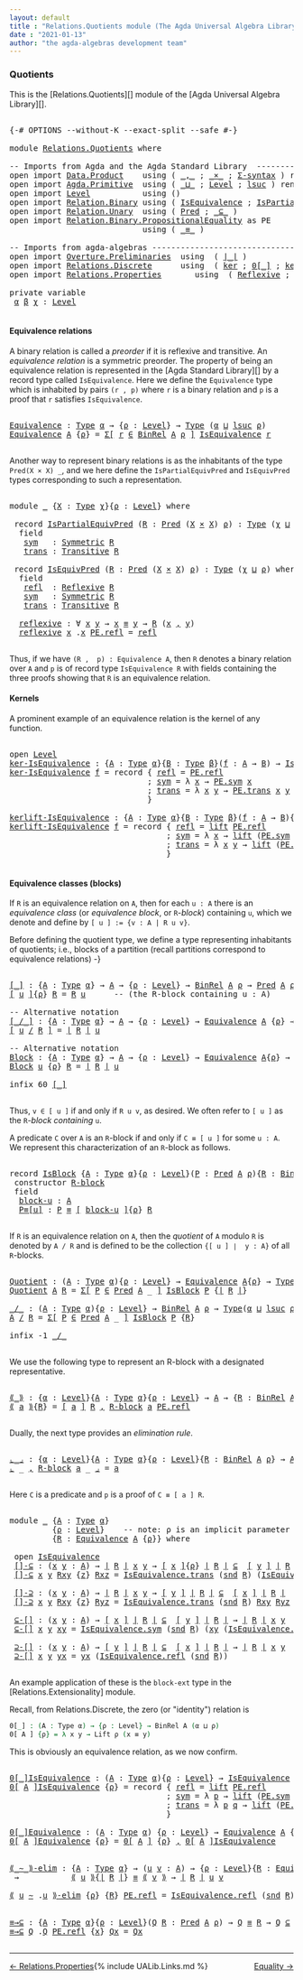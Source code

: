 ```yaml
---
layout: default
title : "Relations.Quotients module (The Agda Universal Algebra Library)"
date : "2021-01-13"
author: "the agda-algebras development team"
---
```


### <a id="quotients">Quotients</a>

This is the [Relations.Quotients][] module of the [Agda Universal Algebra Library][].

<pre class="Agda">

<a id="303" class="Symbol">{-#</a> <a id="307" class="Keyword">OPTIONS</a> <a id="315" class="Pragma">--without-K</a> <a id="327" class="Pragma">--exact-split</a> <a id="341" class="Pragma">--safe</a> <a id="348" class="Symbol">#-}</a>

<a id="353" class="Keyword">module</a> <a id="360" href="Relations.Quotients.html" class="Module">Relations.Quotients</a> <a id="380" class="Keyword">where</a>

<a id="387" class="Comment">-- Imports from Agda and the Agda Standard Library  ----------------------------------------------</a>
<a id="486" class="Keyword">open</a> <a id="491" class="Keyword">import</a> <a id="498" href="Data.Product.html" class="Module">Data.Product</a>    <a id="514" class="Keyword">using</a> <a id="520" class="Symbol">(</a> <a id="522" href="Agda.Builtin.Sigma.html#236" class="InductiveConstructor Operator">_,_</a> <a id="526" class="Symbol">;</a> <a id="528" href="Data.Product.html#1167" class="Function Operator">_×_</a> <a id="532" class="Symbol">;</a> <a id="534" href="Data.Product.html#916" class="Function">Σ-syntax</a> <a id="543" class="Symbol">)</a> <a id="545" class="Keyword">renaming</a> <a id="554" class="Symbol">(</a> <a id="556" href="Agda.Builtin.Sigma.html#252" class="Field">proj₁</a> <a id="562" class="Symbol">to</a> <a id="565" class="Field">fst</a> <a id="569" class="Symbol">;</a> <a id="571" href="Agda.Builtin.Sigma.html#264" class="Field">proj₂</a> <a id="577" class="Symbol">to</a> <a id="580" class="Field">snd</a> <a id="584" class="Symbol">)</a>
<a id="586" class="Keyword">open</a> <a id="591" class="Keyword">import</a> <a id="598" href="Agda.Primitive.html" class="Module">Agda.Primitive</a>  <a id="614" class="Keyword">using</a> <a id="620" class="Symbol">(</a> <a id="622" href="Agda.Primitive.html#810" class="Primitive Operator">_⊔_</a> <a id="626" class="Symbol">;</a> <a id="628" href="Agda.Primitive.html#597" class="Postulate">Level</a> <a id="634" class="Symbol">;</a> <a id="636" href="Agda.Primitive.html#780" class="Primitive">lsuc</a> <a id="641" class="Symbol">)</a> <a id="643" class="Keyword">renaming</a> <a id="652" class="Symbol">(</a> <a id="654" href="Agda.Primitive.html#326" class="Primitive">Set</a> <a id="658" class="Symbol">to</a> <a id="661" class="Primitive">Type</a> <a id="666" class="Symbol">)</a>
<a id="668" class="Keyword">open</a> <a id="673" class="Keyword">import</a> <a id="680" href="Level.html" class="Module">Level</a>           <a id="696" class="Keyword">using</a> <a id="702" class="Symbol">()</a>
<a id="705" class="Keyword">open</a> <a id="710" class="Keyword">import</a> <a id="717" href="Relation.Binary.html" class="Module">Relation.Binary</a> <a id="733" class="Keyword">using</a> <a id="739" class="Symbol">(</a> <a id="741" href="Relation.Binary.Structures.html#1522" class="Record">IsEquivalence</a> <a id="755" class="Symbol">;</a> <a id="757" href="Relation.Binary.Structures.html#1119" class="Record">IsPartialEquivalence</a><a id="777" class="Symbol">)</a> <a id="779" class="Keyword">renaming</a> <a id="788" class="Symbol">(</a> <a id="790" href="Relation.Binary.Core.html#882" class="Function">Rel</a> <a id="794" class="Symbol">to</a> <a id="797" class="Function">BinRel</a> <a id="804" class="Symbol">)</a>
<a id="806" class="Keyword">open</a> <a id="811" class="Keyword">import</a> <a id="818" href="Relation.Unary.html" class="Module">Relation.Unary</a>  <a id="834" class="Keyword">using</a> <a id="840" class="Symbol">(</a> <a id="842" href="Relation.Unary.html#1101" class="Function">Pred</a> <a id="847" class="Symbol">;</a> <a id="849" href="Relation.Unary.html#1742" class="Function Operator">_⊆_</a> <a id="853" class="Symbol">)</a>
<a id="855" class="Keyword">open</a> <a id="860" class="Keyword">import</a> <a id="867" href="Relation.Binary.PropositionalEquality.html" class="Module">Relation.Binary.PropositionalEquality</a> <a id="905" class="Symbol">as</a> <a id="908" class="Module">PE</a>
                            <a id="939" class="Keyword">using</a> <a id="945" class="Symbol">(</a> <a id="947" href="Agda.Builtin.Equality.html#151" class="Datatype Operator">_≡_</a> <a id="951" class="Symbol">)</a>

<a id="954" class="Comment">-- Imports from agda-algebras ---------------------------------------------------------------------</a>
<a id="1054" class="Keyword">open</a> <a id="1059" class="Keyword">import</a> <a id="1066" href="Overture.Preliminaries.html" class="Module">Overture.Preliminaries</a>  <a id="1090" class="Keyword">using</a>  <a id="1097" class="Symbol">(</a> <a id="1099" href="Overture.Preliminaries.html#4379" class="Function Operator">∣_∣</a> <a id="1103" class="Symbol">)</a>
<a id="1105" class="Keyword">open</a> <a id="1110" class="Keyword">import</a> <a id="1117" href="Relations.Discrete.html" class="Module">Relations.Discrete</a>      <a id="1141" class="Keyword">using</a>  <a id="1148" class="Symbol">(</a> <a id="1150" href="Relations.Discrete.html#3821" class="Function">ker</a> <a id="1154" class="Symbol">;</a> <a id="1156" href="Relations.Discrete.html#4192" class="Function Operator">0[_]</a> <a id="1161" class="Symbol">;</a> <a id="1163" href="Relations.Discrete.html#3873" class="Function">kerlift</a> <a id="1171" class="Symbol">)</a>
<a id="1173" class="Keyword">open</a> <a id="1178" class="Keyword">import</a> <a id="1185" href="Relations.Properties.html" class="Module">Relations.Properties</a>       <a id="1212" class="Keyword">using</a>  <a id="1219" class="Symbol">(</a> <a id="1221" href="Relations.Properties.html#1173" class="Function">Reflexive</a> <a id="1231" class="Symbol">;</a> <a id="1233" href="Relations.Properties.html#1376" class="Function">Symmetric</a> <a id="1243" class="Symbol">;</a> <a id="1245" href="Relations.Properties.html#1798" class="Function">Transitive</a> <a id="1256" class="Symbol">)</a>

<a id="1259" class="Keyword">private</a> <a id="1267" class="Keyword">variable</a>
 <a id="1277" href="Relations.Quotients.html#1277" class="Generalizable">α</a> <a id="1279" href="Relations.Quotients.html#1279" class="Generalizable">β</a> <a id="1281" href="Relations.Quotients.html#1281" class="Generalizable">χ</a> <a id="1283" class="Symbol">:</a> <a id="1285" href="Agda.Primitive.html#597" class="Postulate">Level</a>

</pre>

#### <a id="equivalence-relations">Equivalence relations</a>

A binary relation is called a *preorder* if it is reflexive and transitive.
An *equivalence relation* is a symmetric preorder. The property of being
an equivalence relation is represented in the [Agda Standard Library][] by
a record type called `IsEquivalence`.  Here we define the `Equivalence` type
which is inhabited by pairs `(r , p)` where `r` is a binary relation and `p`
is a proof that `r` satisfies `IsEquivalence`.

<pre class="Agda">

<a id="Equivalence"></a><a id="1806" href="Relations.Quotients.html#1806" class="Function">Equivalence</a> <a id="1818" class="Symbol">:</a> <a id="1820" href="Relations.Quotients.html#661" class="Primitive">Type</a> <a id="1825" href="Relations.Quotients.html#1277" class="Generalizable">α</a> <a id="1827" class="Symbol">→</a> <a id="1829" class="Symbol">{</a><a id="1830" href="Relations.Quotients.html#1830" class="Bound">ρ</a> <a id="1832" class="Symbol">:</a> <a id="1834" href="Agda.Primitive.html#597" class="Postulate">Level</a><a id="1839" class="Symbol">}</a> <a id="1841" class="Symbol">→</a> <a id="1843" href="Relations.Quotients.html#661" class="Primitive">Type</a> <a id="1848" class="Symbol">(</a><a id="1849" href="Relations.Quotients.html#1277" class="Generalizable">α</a> <a id="1851" href="Agda.Primitive.html#810" class="Primitive Operator">⊔</a> <a id="1853" href="Agda.Primitive.html#780" class="Primitive">lsuc</a> <a id="1858" href="Relations.Quotients.html#1830" class="Bound">ρ</a><a id="1859" class="Symbol">)</a>
<a id="1861" href="Relations.Quotients.html#1806" class="Function">Equivalence</a> <a id="1873" href="Relations.Quotients.html#1873" class="Bound">A</a> <a id="1875" class="Symbol">{</a><a id="1876" href="Relations.Quotients.html#1876" class="Bound">ρ</a><a id="1877" class="Symbol">}</a> <a id="1879" class="Symbol">=</a> <a id="1881" href="Data.Product.html#916" class="Function">Σ[</a> <a id="1884" href="Relations.Quotients.html#1884" class="Bound">r</a> <a id="1886" href="Data.Product.html#916" class="Function">∈</a> <a id="1888" href="Relations.Quotients.html#797" class="Function">BinRel</a> <a id="1895" href="Relations.Quotients.html#1873" class="Bound">A</a> <a id="1897" href="Relations.Quotients.html#1876" class="Bound">ρ</a> <a id="1899" href="Data.Product.html#916" class="Function">]</a> <a id="1901" href="Relation.Binary.Structures.html#1522" class="Record">IsEquivalence</a> <a id="1915" href="Relations.Quotients.html#1884" class="Bound">r</a>

</pre>

Another way to represent binary relations is as the inhabitants of the
type `Pred(X × X) _`, and we here define the `IsPartialEquivPred`
and `IsEquivPred` types corresponding to such a representation.

<pre class="Agda">

<a id="2146" class="Keyword">module</a> <a id="2153" href="Relations.Quotients.html#2153" class="Module">_</a> <a id="2155" class="Symbol">{</a><a id="2156" href="Relations.Quotients.html#2156" class="Bound">X</a> <a id="2158" class="Symbol">:</a> <a id="2160" href="Relations.Quotients.html#661" class="Primitive">Type</a> <a id="2165" href="Relations.Quotients.html#1281" class="Generalizable">χ</a><a id="2166" class="Symbol">}{</a><a id="2168" href="Relations.Quotients.html#2168" class="Bound">ρ</a> <a id="2170" class="Symbol">:</a> <a id="2172" href="Agda.Primitive.html#597" class="Postulate">Level</a><a id="2177" class="Symbol">}</a> <a id="2179" class="Keyword">where</a>

 <a id="2187" class="Keyword">record</a> <a id="2194" href="Relations.Quotients.html#2194" class="Record">IsPartialEquivPred</a> <a id="2213" class="Symbol">(</a><a id="2214" href="Relations.Quotients.html#2214" class="Bound">R</a> <a id="2216" class="Symbol">:</a> <a id="2218" href="Relation.Unary.html#1101" class="Function">Pred</a> <a id="2223" class="Symbol">(</a><a id="2224" href="Relations.Quotients.html#2156" class="Bound">X</a> <a id="2226" href="Data.Product.html#1167" class="Function Operator">×</a> <a id="2228" href="Relations.Quotients.html#2156" class="Bound">X</a><a id="2229" class="Symbol">)</a> <a id="2231" href="Relations.Quotients.html#2168" class="Bound">ρ</a><a id="2232" class="Symbol">)</a> <a id="2234" class="Symbol">:</a> <a id="2236" href="Relations.Quotients.html#661" class="Primitive">Type</a> <a id="2241" class="Symbol">(</a><a id="2242" href="Relations.Quotients.html#2165" class="Bound">χ</a> <a id="2244" href="Agda.Primitive.html#810" class="Primitive Operator">⊔</a> <a id="2246" href="Relations.Quotients.html#2168" class="Bound">ρ</a><a id="2247" class="Symbol">)</a> <a id="2249" class="Keyword">where</a>
  <a id="2257" class="Keyword">field</a>
   <a id="2266" href="Relations.Quotients.html#2266" class="Field">sym</a>   <a id="2272" class="Symbol">:</a> <a id="2274" href="Relations.Properties.html#1376" class="Function">Symmetric</a> <a id="2284" href="Relations.Quotients.html#2214" class="Bound">R</a>
   <a id="2289" href="Relations.Quotients.html#2289" class="Field">trans</a> <a id="2295" class="Symbol">:</a> <a id="2297" href="Relations.Properties.html#1798" class="Function">Transitive</a> <a id="2308" href="Relations.Quotients.html#2214" class="Bound">R</a>

 <a id="2312" class="Keyword">record</a> <a id="2319" href="Relations.Quotients.html#2319" class="Record">IsEquivPred</a> <a id="2331" class="Symbol">(</a><a id="2332" href="Relations.Quotients.html#2332" class="Bound">R</a> <a id="2334" class="Symbol">:</a> <a id="2336" href="Relation.Unary.html#1101" class="Function">Pred</a> <a id="2341" class="Symbol">(</a><a id="2342" href="Relations.Quotients.html#2156" class="Bound">X</a> <a id="2344" href="Data.Product.html#1167" class="Function Operator">×</a> <a id="2346" href="Relations.Quotients.html#2156" class="Bound">X</a><a id="2347" class="Symbol">)</a> <a id="2349" href="Relations.Quotients.html#2168" class="Bound">ρ</a><a id="2350" class="Symbol">)</a> <a id="2352" class="Symbol">:</a> <a id="2354" href="Relations.Quotients.html#661" class="Primitive">Type</a> <a id="2359" class="Symbol">(</a><a id="2360" href="Relations.Quotients.html#2165" class="Bound">χ</a> <a id="2362" href="Agda.Primitive.html#810" class="Primitive Operator">⊔</a> <a id="2364" href="Relations.Quotients.html#2168" class="Bound">ρ</a><a id="2365" class="Symbol">)</a> <a id="2367" class="Keyword">where</a>
  <a id="2375" class="Keyword">field</a>
   <a id="2384" href="Relations.Quotients.html#2384" class="Field">refl</a>  <a id="2390" class="Symbol">:</a> <a id="2392" href="Relations.Properties.html#1173" class="Function">Reflexive</a> <a id="2402" href="Relations.Quotients.html#2332" class="Bound">R</a>
   <a id="2407" href="Relations.Quotients.html#2407" class="Field">sym</a>   <a id="2413" class="Symbol">:</a> <a id="2415" href="Relations.Properties.html#1376" class="Function">Symmetric</a> <a id="2425" href="Relations.Quotients.html#2332" class="Bound">R</a>
   <a id="2430" href="Relations.Quotients.html#2430" class="Field">trans</a> <a id="2436" class="Symbol">:</a> <a id="2438" href="Relations.Properties.html#1798" class="Function">Transitive</a> <a id="2449" href="Relations.Quotients.html#2332" class="Bound">R</a>

  <a id="2454" href="Relations.Quotients.html#2454" class="Function">reflexive</a> <a id="2464" class="Symbol">:</a> <a id="2466" class="Symbol">∀</a> <a id="2468" href="Relations.Quotients.html#2468" class="Bound">x</a> <a id="2470" href="Relations.Quotients.html#2470" class="Bound">y</a> <a id="2472" class="Symbol">→</a> <a id="2474" href="Relations.Quotients.html#2468" class="Bound">x</a> <a id="2476" href="Agda.Builtin.Equality.html#151" class="Datatype Operator">≡</a> <a id="2478" href="Relations.Quotients.html#2470" class="Bound">y</a> <a id="2480" class="Symbol">→</a> <a id="2482" href="Relations.Quotients.html#2332" class="Bound">R</a> <a id="2484" class="Symbol">(</a><a id="2485" href="Relations.Quotients.html#2468" class="Bound">x</a> <a id="2487" href="Agda.Builtin.Sigma.html#236" class="InductiveConstructor Operator">,</a> <a id="2489" href="Relations.Quotients.html#2470" class="Bound">y</a><a id="2490" class="Symbol">)</a>
  <a id="2494" href="Relations.Quotients.html#2454" class="Function">reflexive</a> <a id="2504" href="Relations.Quotients.html#2504" class="Bound">x</a> <a id="2506" class="DottedPattern Symbol">.</a><a id="2507" href="Relations.Quotients.html#2504" class="DottedPattern Bound">x</a> <a id="2509" href="Agda.Builtin.Equality.html#208" class="InductiveConstructor">PE.refl</a> <a id="2517" class="Symbol">=</a> <a id="2519" href="Relations.Quotients.html#2384" class="Field">refl</a>

</pre>

Thus, if we have `(R ,  p) : Equivalence A`, then `R` denotes a binary
relation over `A` and `p` is of record type `IsEquivalence R` with fields
containing the three proofs showing that `R` is an equivalence relation.

#### <a id="kernels">Kernels</a>

A prominent example of an equivalence relation is the kernel of any function.

<pre class="Agda">

<a id="2883" class="Keyword">open</a> <a id="2888" href="Level.html" class="Module">Level</a>
<a id="ker-IsEquivalence"></a><a id="2894" href="Relations.Quotients.html#2894" class="Function">ker-IsEquivalence</a> <a id="2912" class="Symbol">:</a> <a id="2914" class="Symbol">{</a><a id="2915" href="Relations.Quotients.html#2915" class="Bound">A</a> <a id="2917" class="Symbol">:</a> <a id="2919" href="Relations.Quotients.html#661" class="Primitive">Type</a> <a id="2924" href="Relations.Quotients.html#1277" class="Generalizable">α</a><a id="2925" class="Symbol">}{</a><a id="2927" href="Relations.Quotients.html#2927" class="Bound">B</a> <a id="2929" class="Symbol">:</a> <a id="2931" href="Relations.Quotients.html#661" class="Primitive">Type</a> <a id="2936" href="Relations.Quotients.html#1279" class="Generalizable">β</a><a id="2937" class="Symbol">}(</a><a id="2939" href="Relations.Quotients.html#2939" class="Bound">f</a> <a id="2941" class="Symbol">:</a> <a id="2943" href="Relations.Quotients.html#2915" class="Bound">A</a> <a id="2945" class="Symbol">→</a> <a id="2947" href="Relations.Quotients.html#2927" class="Bound">B</a><a id="2948" class="Symbol">)</a> <a id="2950" class="Symbol">→</a> <a id="2952" href="Relation.Binary.Structures.html#1522" class="Record">IsEquivalence</a> <a id="2966" class="Symbol">(</a><a id="2967" href="Relations.Discrete.html#3821" class="Function">ker</a> <a id="2971" href="Relations.Quotients.html#2939" class="Bound">f</a><a id="2972" class="Symbol">)</a>
<a id="2974" href="Relations.Quotients.html#2894" class="Function">ker-IsEquivalence</a> <a id="2992" href="Relations.Quotients.html#2992" class="Bound">f</a> <a id="2994" class="Symbol">=</a> <a id="2996" class="Keyword">record</a> <a id="3003" class="Symbol">{</a> <a id="3005" href="Relation.Binary.Structures.html#1568" class="Field">refl</a> <a id="3010" class="Symbol">=</a> <a id="3012" href="Agda.Builtin.Equality.html#208" class="InductiveConstructor">PE.refl</a>
                             <a id="3049" class="Symbol">;</a> <a id="3051" href="Relation.Binary.Structures.html#1594" class="Field">sym</a> <a id="3055" class="Symbol">=</a> <a id="3057" class="Symbol">λ</a> <a id="3059" href="Relations.Quotients.html#3059" class="Bound">x</a> <a id="3061" class="Symbol">→</a> <a id="3063" href="Relation.Binary.PropositionalEquality.Core.html#1684" class="Function">PE.sym</a> <a id="3070" href="Relations.Quotients.html#3059" class="Bound">x</a>
                             <a id="3101" class="Symbol">;</a> <a id="3103" href="Relation.Binary.Structures.html#1620" class="Field">trans</a> <a id="3109" class="Symbol">=</a> <a id="3111" class="Symbol">λ</a> <a id="3113" href="Relations.Quotients.html#3113" class="Bound">x</a> <a id="3115" href="Relations.Quotients.html#3115" class="Bound">y</a> <a id="3117" class="Symbol">→</a> <a id="3119" href="Relation.Binary.PropositionalEquality.Core.html#1729" class="Function">PE.trans</a> <a id="3128" href="Relations.Quotients.html#3113" class="Bound">x</a> <a id="3130" href="Relations.Quotients.html#3115" class="Bound">y</a>
                             <a id="3161" class="Symbol">}</a>

<a id="kerlift-IsEquivalence"></a><a id="3164" href="Relations.Quotients.html#3164" class="Function">kerlift-IsEquivalence</a> <a id="3186" class="Symbol">:</a> <a id="3188" class="Symbol">{</a><a id="3189" href="Relations.Quotients.html#3189" class="Bound">A</a> <a id="3191" class="Symbol">:</a> <a id="3193" href="Relations.Quotients.html#661" class="Primitive">Type</a> <a id="3198" href="Relations.Quotients.html#1277" class="Generalizable">α</a><a id="3199" class="Symbol">}{</a><a id="3201" href="Relations.Quotients.html#3201" class="Bound">B</a> <a id="3203" class="Symbol">:</a> <a id="3205" href="Relations.Quotients.html#661" class="Primitive">Type</a> <a id="3210" href="Relations.Quotients.html#1279" class="Generalizable">β</a><a id="3211" class="Symbol">}(</a><a id="3213" href="Relations.Quotients.html#3213" class="Bound">f</a> <a id="3215" class="Symbol">:</a> <a id="3217" href="Relations.Quotients.html#3189" class="Bound">A</a> <a id="3219" class="Symbol">→</a> <a id="3221" href="Relations.Quotients.html#3201" class="Bound">B</a><a id="3222" class="Symbol">){</a><a id="3224" href="Relations.Quotients.html#3224" class="Bound">ρ</a> <a id="3226" class="Symbol">:</a> <a id="3228" href="Agda.Primitive.html#597" class="Postulate">Level</a><a id="3233" class="Symbol">}</a> <a id="3235" class="Symbol">→</a> <a id="3237" href="Relation.Binary.Structures.html#1522" class="Record">IsEquivalence</a> <a id="3251" class="Symbol">(</a><a id="3252" href="Relations.Discrete.html#3873" class="Function">kerlift</a> <a id="3260" href="Relations.Quotients.html#3213" class="Bound">f</a> <a id="3262" href="Relations.Quotients.html#3224" class="Bound">ρ</a><a id="3263" class="Symbol">)</a>
<a id="3265" href="Relations.Quotients.html#3164" class="Function">kerlift-IsEquivalence</a> <a id="3287" href="Relations.Quotients.html#3287" class="Bound">f</a> <a id="3289" class="Symbol">=</a> <a id="3291" class="Keyword">record</a> <a id="3298" class="Symbol">{</a> <a id="3300" href="Relation.Binary.Structures.html#1568" class="Field">refl</a> <a id="3305" class="Symbol">=</a> <a id="3307" href="Level.html#457" class="InductiveConstructor">lift</a> <a id="3312" href="Agda.Builtin.Equality.html#208" class="InductiveConstructor">PE.refl</a>
                                 <a id="3353" class="Symbol">;</a> <a id="3355" href="Relation.Binary.Structures.html#1594" class="Field">sym</a> <a id="3359" class="Symbol">=</a> <a id="3361" class="Symbol">λ</a> <a id="3363" href="Relations.Quotients.html#3363" class="Bound">x</a> <a id="3365" class="Symbol">→</a> <a id="3367" href="Level.html#457" class="InductiveConstructor">lift</a> <a id="3372" class="Symbol">(</a><a id="3373" href="Relation.Binary.PropositionalEquality.Core.html#1684" class="Function">PE.sym</a> <a id="3380" class="Symbol">(</a><a id="3381" href="Level.html#470" class="Field">lower</a> <a id="3387" href="Relations.Quotients.html#3363" class="Bound">x</a><a id="3388" class="Symbol">))</a>
                                 <a id="3424" class="Symbol">;</a> <a id="3426" href="Relation.Binary.Structures.html#1620" class="Field">trans</a> <a id="3432" class="Symbol">=</a> <a id="3434" class="Symbol">λ</a> <a id="3436" href="Relations.Quotients.html#3436" class="Bound">x</a> <a id="3438" href="Relations.Quotients.html#3438" class="Bound">y</a> <a id="3440" class="Symbol">→</a> <a id="3442" href="Level.html#457" class="InductiveConstructor">lift</a> <a id="3447" class="Symbol">(</a><a id="3448" href="Relation.Binary.PropositionalEquality.Core.html#1729" class="Function">PE.trans</a> <a id="3457" class="Symbol">(</a><a id="3458" href="Level.html#470" class="Field">lower</a> <a id="3464" href="Relations.Quotients.html#3436" class="Bound">x</a><a id="3465" class="Symbol">)</a> <a id="3467" class="Symbol">(</a><a id="3468" href="Level.html#470" class="Field">lower</a> <a id="3474" href="Relations.Quotients.html#3438" class="Bound">y</a><a id="3475" class="Symbol">))</a>
                                 <a id="3511" class="Symbol">}</a>

</pre>


#### <a id="equivalence-classes"> Equivalence classes (blocks) </a>


If `R` is an equivalence relation on `A`, then for each `u : A` there is
an *equivalence class* (or *equivalence block*, or `R`-*block*) containing `u`,
which we denote and define by `[ u ] := {v : A | R u v}`.

Before defining the quotient type, we define a type representing inhabitants of quotients;
i.e., blocks of a partition (recall partitions correspond to equivalence relations) -}

<pre class="Agda">

<a id="[_]"></a><a id="4002" href="Relations.Quotients.html#4002" class="Function Operator">[_]</a> <a id="4006" class="Symbol">:</a> <a id="4008" class="Symbol">{</a><a id="4009" href="Relations.Quotients.html#4009" class="Bound">A</a> <a id="4011" class="Symbol">:</a> <a id="4013" href="Relations.Quotients.html#661" class="Primitive">Type</a> <a id="4018" href="Relations.Quotients.html#1277" class="Generalizable">α</a><a id="4019" class="Symbol">}</a> <a id="4021" class="Symbol">→</a> <a id="4023" href="Relations.Quotients.html#4009" class="Bound">A</a> <a id="4025" class="Symbol">→</a> <a id="4027" class="Symbol">{</a><a id="4028" href="Relations.Quotients.html#4028" class="Bound">ρ</a> <a id="4030" class="Symbol">:</a> <a id="4032" href="Agda.Primitive.html#597" class="Postulate">Level</a><a id="4037" class="Symbol">}</a> <a id="4039" class="Symbol">→</a> <a id="4041" href="Relations.Quotients.html#797" class="Function">BinRel</a> <a id="4048" href="Relations.Quotients.html#4009" class="Bound">A</a> <a id="4050" href="Relations.Quotients.html#4028" class="Bound">ρ</a> <a id="4052" class="Symbol">→</a> <a id="4054" href="Relation.Unary.html#1101" class="Function">Pred</a> <a id="4059" href="Relations.Quotients.html#4009" class="Bound">A</a> <a id="4061" href="Relations.Quotients.html#4028" class="Bound">ρ</a>
<a id="4063" href="Relations.Quotients.html#4002" class="Function Operator">[</a> <a id="4065" href="Relations.Quotients.html#4065" class="Bound">u</a> <a id="4067" href="Relations.Quotients.html#4002" class="Function Operator">]</a><a id="4068" class="Symbol">{</a><a id="4069" href="Relations.Quotients.html#4069" class="Bound">ρ</a><a id="4070" class="Symbol">}</a> <a id="4072" href="Relations.Quotients.html#4072" class="Bound">R</a> <a id="4074" class="Symbol">=</a> <a id="4076" href="Relations.Quotients.html#4072" class="Bound">R</a> <a id="4078" href="Relations.Quotients.html#4065" class="Bound">u</a>      <a id="4085" class="Comment">-- (the R-block containing u : A)</a>

<a id="4120" class="Comment">-- Alternative notation</a>
<a id="[_/_]"></a><a id="4144" href="Relations.Quotients.html#4144" class="Function Operator">[_/_]</a> <a id="4150" class="Symbol">:</a> <a id="4152" class="Symbol">{</a><a id="4153" href="Relations.Quotients.html#4153" class="Bound">A</a> <a id="4155" class="Symbol">:</a> <a id="4157" href="Relations.Quotients.html#661" class="Primitive">Type</a> <a id="4162" href="Relations.Quotients.html#1277" class="Generalizable">α</a><a id="4163" class="Symbol">}</a> <a id="4165" class="Symbol">→</a> <a id="4167" href="Relations.Quotients.html#4153" class="Bound">A</a> <a id="4169" class="Symbol">→</a> <a id="4171" class="Symbol">{</a><a id="4172" href="Relations.Quotients.html#4172" class="Bound">ρ</a> <a id="4174" class="Symbol">:</a> <a id="4176" href="Agda.Primitive.html#597" class="Postulate">Level</a><a id="4181" class="Symbol">}</a> <a id="4183" class="Symbol">→</a> <a id="4185" href="Relations.Quotients.html#1806" class="Function">Equivalence</a> <a id="4197" href="Relations.Quotients.html#4153" class="Bound">A</a> <a id="4199" class="Symbol">{</a><a id="4200" href="Relations.Quotients.html#4172" class="Bound">ρ</a><a id="4201" class="Symbol">}</a> <a id="4203" class="Symbol">→</a> <a id="4205" href="Relation.Unary.html#1101" class="Function">Pred</a> <a id="4210" href="Relations.Quotients.html#4153" class="Bound">A</a> <a id="4212" href="Relations.Quotients.html#4172" class="Bound">ρ</a>
<a id="4214" href="Relations.Quotients.html#4144" class="Function Operator">[</a> <a id="4216" href="Relations.Quotients.html#4216" class="Bound">u</a> <a id="4218" href="Relations.Quotients.html#4144" class="Function Operator">/</a> <a id="4220" href="Relations.Quotients.html#4220" class="Bound">R</a> <a id="4222" href="Relations.Quotients.html#4144" class="Function Operator">]</a> <a id="4224" class="Symbol">=</a> <a id="4226" href="Overture.Preliminaries.html#4379" class="Function Operator">∣</a> <a id="4228" href="Relations.Quotients.html#4220" class="Bound">R</a> <a id="4230" href="Overture.Preliminaries.html#4379" class="Function Operator">∣</a> <a id="4232" href="Relations.Quotients.html#4216" class="Bound">u</a>

<a id="4235" class="Comment">-- Alternative notation</a>
<a id="Block"></a><a id="4259" href="Relations.Quotients.html#4259" class="Function">Block</a> <a id="4265" class="Symbol">:</a> <a id="4267" class="Symbol">{</a><a id="4268" href="Relations.Quotients.html#4268" class="Bound">A</a> <a id="4270" class="Symbol">:</a> <a id="4272" href="Relations.Quotients.html#661" class="Primitive">Type</a> <a id="4277" href="Relations.Quotients.html#1277" class="Generalizable">α</a><a id="4278" class="Symbol">}</a> <a id="4280" class="Symbol">→</a> <a id="4282" href="Relations.Quotients.html#4268" class="Bound">A</a> <a id="4284" class="Symbol">→</a> <a id="4286" class="Symbol">{</a><a id="4287" href="Relations.Quotients.html#4287" class="Bound">ρ</a> <a id="4289" class="Symbol">:</a> <a id="4291" href="Agda.Primitive.html#597" class="Postulate">Level</a><a id="4296" class="Symbol">}</a> <a id="4298" class="Symbol">→</a> <a id="4300" href="Relations.Quotients.html#1806" class="Function">Equivalence</a> <a id="4312" href="Relations.Quotients.html#4268" class="Bound">A</a><a id="4313" class="Symbol">{</a><a id="4314" href="Relations.Quotients.html#4287" class="Bound">ρ</a><a id="4315" class="Symbol">}</a> <a id="4317" class="Symbol">→</a> <a id="4319" href="Relation.Unary.html#1101" class="Function">Pred</a> <a id="4324" href="Relations.Quotients.html#4268" class="Bound">A</a> <a id="4326" href="Relations.Quotients.html#4287" class="Bound">ρ</a>
<a id="4328" href="Relations.Quotients.html#4259" class="Function">Block</a> <a id="4334" href="Relations.Quotients.html#4334" class="Bound">u</a> <a id="4336" class="Symbol">{</a><a id="4337" href="Relations.Quotients.html#4337" class="Bound">ρ</a><a id="4338" class="Symbol">}</a> <a id="4340" href="Relations.Quotients.html#4340" class="Bound">R</a> <a id="4342" class="Symbol">=</a> <a id="4344" href="Overture.Preliminaries.html#4379" class="Function Operator">∣</a> <a id="4346" href="Relations.Quotients.html#4340" class="Bound">R</a> <a id="4348" href="Overture.Preliminaries.html#4379" class="Function Operator">∣</a> <a id="4350" href="Relations.Quotients.html#4334" class="Bound">u</a>

<a id="4353" class="Keyword">infix</a> <a id="4359" class="Number">60</a> <a id="4362" href="Relations.Quotients.html#4002" class="Function Operator">[_]</a>

</pre>

Thus, `v ∈ [ u ]` if and only if `R u v`, as desired.  We often refer to `[ u ]`
as the `R`-*block containing* `u`.

A predicate `C` over `A` is an `R`-block if and only if `C ≡ [ u ]` for some `u : A`.
We represent this characterization of an `R`-block as follows.

<pre class="Agda">

<a id="4660" class="Keyword">record</a> <a id="IsBlock"></a><a id="4667" href="Relations.Quotients.html#4667" class="Record">IsBlock</a> <a id="4675" class="Symbol">{</a><a id="4676" href="Relations.Quotients.html#4676" class="Bound">A</a> <a id="4678" class="Symbol">:</a> <a id="4680" href="Relations.Quotients.html#661" class="Primitive">Type</a> <a id="4685" href="Relations.Quotients.html#1277" class="Generalizable">α</a><a id="4686" class="Symbol">}{</a><a id="4688" href="Relations.Quotients.html#4688" class="Bound">ρ</a> <a id="4690" class="Symbol">:</a> <a id="4692" href="Agda.Primitive.html#597" class="Postulate">Level</a><a id="4697" class="Symbol">}(</a><a id="4699" href="Relations.Quotients.html#4699" class="Bound">P</a> <a id="4701" class="Symbol">:</a> <a id="4703" href="Relation.Unary.html#1101" class="Function">Pred</a> <a id="4708" href="Relations.Quotients.html#4676" class="Bound">A</a> <a id="4710" href="Relations.Quotients.html#4688" class="Bound">ρ</a><a id="4711" class="Symbol">){</a><a id="4713" href="Relations.Quotients.html#4713" class="Bound">R</a> <a id="4715" class="Symbol">:</a> <a id="4717" href="Relations.Quotients.html#797" class="Function">BinRel</a> <a id="4724" href="Relations.Quotients.html#4676" class="Bound">A</a> <a id="4726" href="Relations.Quotients.html#4688" class="Bound">ρ</a><a id="4727" class="Symbol">}</a> <a id="4729" class="Symbol">:</a> <a id="4731" href="Relations.Quotients.html#661" class="Primitive">Type</a><a id="4735" class="Symbol">(</a><a id="4736" href="Relations.Quotients.html#4685" class="Bound">α</a> <a id="4738" href="Agda.Primitive.html#810" class="Primitive Operator">⊔</a> <a id="4740" href="Agda.Primitive.html#780" class="Primitive">lsuc</a> <a id="4745" href="Relations.Quotients.html#4688" class="Bound">ρ</a><a id="4746" class="Symbol">)</a> <a id="4748" class="Keyword">where</a>
 <a id="4755" class="Keyword">constructor</a> <a id="R-block"></a><a id="4767" href="Relations.Quotients.html#4767" class="InductiveConstructor">R-block</a>
 <a id="4776" class="Keyword">field</a>
  <a id="IsBlock.block-u"></a><a id="4784" href="Relations.Quotients.html#4784" class="Field">block-u</a> <a id="4792" class="Symbol">:</a> <a id="4794" href="Relations.Quotients.html#4676" class="Bound">A</a>
  <a id="IsBlock.P≡[u]"></a><a id="4798" href="Relations.Quotients.html#4798" class="Field">P≡[u]</a> <a id="4804" class="Symbol">:</a> <a id="4806" href="Relations.Quotients.html#4699" class="Bound">P</a> <a id="4808" href="Agda.Builtin.Equality.html#151" class="Datatype Operator">≡</a> <a id="4810" href="Relations.Quotients.html#4002" class="Function Operator">[</a> <a id="4812" href="Relations.Quotients.html#4784" class="Field">block-u</a> <a id="4820" href="Relations.Quotients.html#4002" class="Function Operator">]</a><a id="4821" class="Symbol">{</a><a id="4822" href="Relations.Quotients.html#4688" class="Bound">ρ</a><a id="4823" class="Symbol">}</a> <a id="4825" href="Relations.Quotients.html#4713" class="Bound">R</a>

</pre>

If `R` is an equivalence relation on `A`, then the *quotient* of `A` modulo `R` is
denoted by `A / R` and is defined to be the collection `{[ u ] ∣  y : A}` of all
`R`-blocks.

<pre class="Agda">

<a id="Quotient"></a><a id="5031" href="Relations.Quotients.html#5031" class="Function">Quotient</a> <a id="5040" class="Symbol">:</a> <a id="5042" class="Symbol">(</a><a id="5043" href="Relations.Quotients.html#5043" class="Bound">A</a> <a id="5045" class="Symbol">:</a> <a id="5047" href="Relations.Quotients.html#661" class="Primitive">Type</a> <a id="5052" href="Relations.Quotients.html#1277" class="Generalizable">α</a><a id="5053" class="Symbol">){</a><a id="5055" href="Relations.Quotients.html#5055" class="Bound">ρ</a> <a id="5057" class="Symbol">:</a> <a id="5059" href="Agda.Primitive.html#597" class="Postulate">Level</a><a id="5064" class="Symbol">}</a> <a id="5066" class="Symbol">→</a> <a id="5068" href="Relations.Quotients.html#1806" class="Function">Equivalence</a> <a id="5080" href="Relations.Quotients.html#5043" class="Bound">A</a><a id="5081" class="Symbol">{</a><a id="5082" href="Relations.Quotients.html#5055" class="Bound">ρ</a><a id="5083" class="Symbol">}</a> <a id="5085" class="Symbol">→</a> <a id="5087" href="Relations.Quotients.html#661" class="Primitive">Type</a><a id="5091" class="Symbol">(</a><a id="5092" href="Relations.Quotients.html#1277" class="Generalizable">α</a> <a id="5094" href="Agda.Primitive.html#810" class="Primitive Operator">⊔</a> <a id="5096" href="Agda.Primitive.html#780" class="Primitive">lsuc</a> <a id="5101" href="Relations.Quotients.html#5055" class="Bound">ρ</a><a id="5102" class="Symbol">)</a>
<a id="5104" href="Relations.Quotients.html#5031" class="Function">Quotient</a> <a id="5113" href="Relations.Quotients.html#5113" class="Bound">A</a> <a id="5115" href="Relations.Quotients.html#5115" class="Bound">R</a> <a id="5117" class="Symbol">=</a> <a id="5119" href="Data.Product.html#916" class="Function">Σ[</a> <a id="5122" href="Relations.Quotients.html#5122" class="Bound">P</a> <a id="5124" href="Data.Product.html#916" class="Function">∈</a> <a id="5126" href="Relation.Unary.html#1101" class="Function">Pred</a> <a id="5131" href="Relations.Quotients.html#5113" class="Bound">A</a> <a id="5133" class="Symbol">_</a> <a id="5135" href="Data.Product.html#916" class="Function">]</a> <a id="5137" href="Relations.Quotients.html#4667" class="Record">IsBlock</a> <a id="5145" href="Relations.Quotients.html#5122" class="Bound">P</a> <a id="5147" class="Symbol">{</a><a id="5148" href="Overture.Preliminaries.html#4379" class="Function Operator">∣</a> <a id="5150" href="Relations.Quotients.html#5115" class="Bound">R</a> <a id="5152" href="Overture.Preliminaries.html#4379" class="Function Operator">∣</a><a id="5153" class="Symbol">}</a>

<a id="_/_"></a><a id="5156" href="Relations.Quotients.html#5156" class="Function Operator">_/_</a> <a id="5160" class="Symbol">:</a> <a id="5162" class="Symbol">(</a><a id="5163" href="Relations.Quotients.html#5163" class="Bound">A</a> <a id="5165" class="Symbol">:</a> <a id="5167" href="Relations.Quotients.html#661" class="Primitive">Type</a> <a id="5172" href="Relations.Quotients.html#1277" class="Generalizable">α</a><a id="5173" class="Symbol">){</a><a id="5175" href="Relations.Quotients.html#5175" class="Bound">ρ</a> <a id="5177" class="Symbol">:</a> <a id="5179" href="Agda.Primitive.html#597" class="Postulate">Level</a><a id="5184" class="Symbol">}</a> <a id="5186" class="Symbol">→</a> <a id="5188" href="Relations.Quotients.html#797" class="Function">BinRel</a> <a id="5195" href="Relations.Quotients.html#5163" class="Bound">A</a> <a id="5197" href="Relations.Quotients.html#5175" class="Bound">ρ</a> <a id="5199" class="Symbol">→</a> <a id="5201" href="Relations.Quotients.html#661" class="Primitive">Type</a><a id="5205" class="Symbol">(</a><a id="5206" href="Relations.Quotients.html#1277" class="Generalizable">α</a> <a id="5208" href="Agda.Primitive.html#810" class="Primitive Operator">⊔</a> <a id="5210" href="Agda.Primitive.html#780" class="Primitive">lsuc</a> <a id="5215" href="Relations.Quotients.html#5175" class="Bound">ρ</a><a id="5216" class="Symbol">)</a>
<a id="5218" href="Relations.Quotients.html#5218" class="Bound">A</a> <a id="5220" href="Relations.Quotients.html#5156" class="Function Operator">/</a> <a id="5222" href="Relations.Quotients.html#5222" class="Bound">R</a> <a id="5224" class="Symbol">=</a> <a id="5226" href="Data.Product.html#916" class="Function">Σ[</a> <a id="5229" href="Relations.Quotients.html#5229" class="Bound">P</a> <a id="5231" href="Data.Product.html#916" class="Function">∈</a> <a id="5233" href="Relation.Unary.html#1101" class="Function">Pred</a> <a id="5238" href="Relations.Quotients.html#5218" class="Bound">A</a> <a id="5240" class="Symbol">_</a> <a id="5242" href="Data.Product.html#916" class="Function">]</a> <a id="5244" href="Relations.Quotients.html#4667" class="Record">IsBlock</a> <a id="5252" href="Relations.Quotients.html#5229" class="Bound">P</a> <a id="5254" class="Symbol">{</a><a id="5255" href="Relations.Quotients.html#5222" class="Bound">R</a><a id="5256" class="Symbol">}</a>

<a id="5259" class="Keyword">infix</a> <a id="5265" class="Number">-1</a> <a id="5268" href="Relations.Quotients.html#5156" class="Function Operator">_/_</a>

</pre>

We use the following type to represent an R-block with a designated representative.

<pre class="Agda">

<a id="⟪_⟫"></a><a id="5384" href="Relations.Quotients.html#5384" class="Function Operator">⟪_⟫</a> <a id="5388" class="Symbol">:</a> <a id="5390" class="Symbol">{</a><a id="5391" href="Relations.Quotients.html#5391" class="Bound">α</a> <a id="5393" class="Symbol">:</a> <a id="5395" href="Agda.Primitive.html#597" class="Postulate">Level</a><a id="5400" class="Symbol">}{</a><a id="5402" href="Relations.Quotients.html#5402" class="Bound">A</a> <a id="5404" class="Symbol">:</a> <a id="5406" href="Relations.Quotients.html#661" class="Primitive">Type</a> <a id="5411" href="Relations.Quotients.html#5391" class="Bound">α</a><a id="5412" class="Symbol">}{</a><a id="5414" href="Relations.Quotients.html#5414" class="Bound">ρ</a> <a id="5416" class="Symbol">:</a> <a id="5418" href="Agda.Primitive.html#597" class="Postulate">Level</a><a id="5423" class="Symbol">}</a> <a id="5425" class="Symbol">→</a> <a id="5427" href="Relations.Quotients.html#5402" class="Bound">A</a> <a id="5429" class="Symbol">→</a> <a id="5431" class="Symbol">{</a><a id="5432" href="Relations.Quotients.html#5432" class="Bound">R</a> <a id="5434" class="Symbol">:</a> <a id="5436" href="Relations.Quotients.html#797" class="Function">BinRel</a> <a id="5443" href="Relations.Quotients.html#5402" class="Bound">A</a> <a id="5445" href="Relations.Quotients.html#5414" class="Bound">ρ</a><a id="5446" class="Symbol">}</a> <a id="5448" class="Symbol">→</a> <a id="5450" href="Relations.Quotients.html#5402" class="Bound">A</a> <a id="5452" href="Relations.Quotients.html#5156" class="Function Operator">/</a> <a id="5454" href="Relations.Quotients.html#5432" class="Bound">R</a>
<a id="5456" href="Relations.Quotients.html#5384" class="Function Operator">⟪</a> <a id="5458" href="Relations.Quotients.html#5458" class="Bound">a</a> <a id="5460" href="Relations.Quotients.html#5384" class="Function Operator">⟫</a><a id="5461" class="Symbol">{</a><a id="5462" href="Relations.Quotients.html#5462" class="Bound">R</a><a id="5463" class="Symbol">}</a> <a id="5465" class="Symbol">=</a> <a id="5467" href="Relations.Quotients.html#4002" class="Function Operator">[</a> <a id="5469" href="Relations.Quotients.html#5458" class="Bound">a</a> <a id="5471" href="Relations.Quotients.html#4002" class="Function Operator">]</a> <a id="5473" href="Relations.Quotients.html#5462" class="Bound">R</a> <a id="5475" href="Agda.Builtin.Sigma.html#236" class="InductiveConstructor Operator">,</a> <a id="5477" href="Relations.Quotients.html#4767" class="InductiveConstructor">R-block</a> <a id="5485" href="Relations.Quotients.html#5458" class="Bound">a</a> <a id="5487" href="Agda.Builtin.Equality.html#208" class="InductiveConstructor">PE.refl</a>

</pre>

Dually, the next type provides an *elimination rule*.

<pre class="Agda">

<a id="⌞_⌟"></a><a id="5577" href="Relations.Quotients.html#5577" class="Function Operator">⌞_⌟</a> <a id="5581" class="Symbol">:</a> <a id="5583" class="Symbol">{</a><a id="5584" href="Relations.Quotients.html#5584" class="Bound">α</a> <a id="5586" class="Symbol">:</a> <a id="5588" href="Agda.Primitive.html#597" class="Postulate">Level</a><a id="5593" class="Symbol">}{</a><a id="5595" href="Relations.Quotients.html#5595" class="Bound">A</a> <a id="5597" class="Symbol">:</a> <a id="5599" href="Relations.Quotients.html#661" class="Primitive">Type</a> <a id="5604" href="Relations.Quotients.html#5584" class="Bound">α</a><a id="5605" class="Symbol">}{</a><a id="5607" href="Relations.Quotients.html#5607" class="Bound">ρ</a> <a id="5609" class="Symbol">:</a> <a id="5611" href="Agda.Primitive.html#597" class="Postulate">Level</a><a id="5616" class="Symbol">}{</a><a id="5618" href="Relations.Quotients.html#5618" class="Bound">R</a> <a id="5620" class="Symbol">:</a> <a id="5622" href="Relations.Quotients.html#797" class="Function">BinRel</a> <a id="5629" href="Relations.Quotients.html#5595" class="Bound">A</a> <a id="5631" href="Relations.Quotients.html#5607" class="Bound">ρ</a><a id="5632" class="Symbol">}</a> <a id="5634" class="Symbol">→</a> <a id="5636" href="Relations.Quotients.html#5595" class="Bound">A</a> <a id="5638" href="Relations.Quotients.html#5156" class="Function Operator">/</a> <a id="5640" href="Relations.Quotients.html#5618" class="Bound">R</a>  <a id="5643" class="Symbol">→</a> <a id="5645" href="Relations.Quotients.html#5595" class="Bound">A</a>
<a id="5647" href="Relations.Quotients.html#5577" class="Function Operator">⌞</a> <a id="5649" class="Symbol">_</a> <a id="5651" href="Agda.Builtin.Sigma.html#236" class="InductiveConstructor Operator">,</a> <a id="5653" href="Relations.Quotients.html#4767" class="InductiveConstructor">R-block</a> <a id="5661" href="Relations.Quotients.html#5661" class="Bound">a</a> <a id="5663" class="Symbol">_</a> <a id="5665" href="Relations.Quotients.html#5577" class="Function Operator">⌟</a> <a id="5667" class="Symbol">=</a> <a id="5669" href="Relations.Quotients.html#5661" class="Bound">a</a>

</pre>

Here `C` is a predicate and `p` is a proof of `C ≡ [ a ] R`.

<pre class="Agda">

<a id="5760" class="Keyword">module</a> <a id="5767" href="Relations.Quotients.html#5767" class="Module">_</a> <a id="5769" class="Symbol">{</a><a id="5770" href="Relations.Quotients.html#5770" class="Bound">A</a> <a id="5772" class="Symbol">:</a> <a id="5774" href="Relations.Quotients.html#661" class="Primitive">Type</a> <a id="5779" href="Relations.Quotients.html#1277" class="Generalizable">α</a><a id="5780" class="Symbol">}</a>
         <a id="5791" class="Symbol">{</a><a id="5792" href="Relations.Quotients.html#5792" class="Bound">ρ</a> <a id="5794" class="Symbol">:</a> <a id="5796" href="Agda.Primitive.html#597" class="Postulate">Level</a><a id="5801" class="Symbol">}</a>    <a id="5806" class="Comment">-- note: ρ is an implicit parameter</a>
         <a id="5851" class="Symbol">{</a><a id="5852" href="Relations.Quotients.html#5852" class="Bound">R</a> <a id="5854" class="Symbol">:</a> <a id="5856" href="Relations.Quotients.html#1806" class="Function">Equivalence</a> <a id="5868" href="Relations.Quotients.html#5770" class="Bound">A</a> <a id="5870" class="Symbol">{</a><a id="5871" href="Relations.Quotients.html#5792" class="Bound">ρ</a><a id="5872" class="Symbol">}}</a> <a id="5875" class="Keyword">where</a>

 <a id="5883" class="Keyword">open</a> <a id="5888" href="Relation.Binary.Structures.html#1522" class="Module">IsEquivalence</a>
 <a id="5903" href="Relations.Quotients.html#5903" class="Function">[]-⊆</a> <a id="5908" class="Symbol">:</a> <a id="5910" class="Symbol">(</a><a id="5911" href="Relations.Quotients.html#5911" class="Bound">x</a> <a id="5913" href="Relations.Quotients.html#5913" class="Bound">y</a> <a id="5915" class="Symbol">:</a> <a id="5917" href="Relations.Quotients.html#5770" class="Bound">A</a><a id="5918" class="Symbol">)</a> <a id="5920" class="Symbol">→</a> <a id="5922" href="Overture.Preliminaries.html#4379" class="Function Operator">∣</a> <a id="5924" href="Relations.Quotients.html#5852" class="Bound">R</a> <a id="5926" href="Overture.Preliminaries.html#4379" class="Function Operator">∣</a> <a id="5928" href="Relations.Quotients.html#5911" class="Bound">x</a> <a id="5930" href="Relations.Quotients.html#5913" class="Bound">y</a> <a id="5932" class="Symbol">→</a> <a id="5934" href="Relations.Quotients.html#4002" class="Function Operator">[</a> <a id="5936" href="Relations.Quotients.html#5911" class="Bound">x</a> <a id="5938" href="Relations.Quotients.html#4002" class="Function Operator">]</a><a id="5939" class="Symbol">{</a><a id="5940" href="Relations.Quotients.html#5792" class="Bound">ρ</a><a id="5941" class="Symbol">}</a> <a id="5943" href="Overture.Preliminaries.html#4379" class="Function Operator">∣</a> <a id="5945" href="Relations.Quotients.html#5852" class="Bound">R</a> <a id="5947" href="Overture.Preliminaries.html#4379" class="Function Operator">∣</a> <a id="5949" href="Relation.Unary.html#1742" class="Function Operator">⊆</a>  <a id="5952" href="Relations.Quotients.html#4002" class="Function Operator">[</a> <a id="5954" href="Relations.Quotients.html#5913" class="Bound">y</a> <a id="5956" href="Relations.Quotients.html#4002" class="Function Operator">]</a> <a id="5958" href="Overture.Preliminaries.html#4379" class="Function Operator">∣</a> <a id="5960" href="Relations.Quotients.html#5852" class="Bound">R</a> <a id="5962" href="Overture.Preliminaries.html#4379" class="Function Operator">∣</a>
 <a id="5965" href="Relations.Quotients.html#5903" class="Function">[]-⊆</a> <a id="5970" href="Relations.Quotients.html#5970" class="Bound">x</a> <a id="5972" href="Relations.Quotients.html#5972" class="Bound">y</a> <a id="5974" href="Relations.Quotients.html#5974" class="Bound">Rxy</a> <a id="5978" class="Symbol">{</a><a id="5979" href="Relations.Quotients.html#5979" class="Bound">z</a><a id="5980" class="Symbol">}</a> <a id="5982" href="Relations.Quotients.html#5982" class="Bound">Rxz</a> <a id="5986" class="Symbol">=</a> <a id="5988" href="Relation.Binary.Structures.html#1620" class="Field">IsEquivalence.trans</a> <a id="6008" class="Symbol">(</a><a id="6009" href="Relations.Quotients.html#580" class="Field">snd</a> <a id="6013" href="Relations.Quotients.html#5852" class="Bound">R</a><a id="6014" class="Symbol">)</a> <a id="6016" class="Symbol">(</a><a id="6017" href="Relation.Binary.Structures.html#1594" class="Field">IsEquivalence.sym</a> <a id="6035" class="Symbol">(</a><a id="6036" href="Relations.Quotients.html#580" class="Field">snd</a> <a id="6040" href="Relations.Quotients.html#5852" class="Bound">R</a><a id="6041" class="Symbol">)</a> <a id="6043" href="Relations.Quotients.html#5974" class="Bound">Rxy</a><a id="6046" class="Symbol">)</a> <a id="6048" href="Relations.Quotients.html#5982" class="Bound">Rxz</a>

 <a id="6054" href="Relations.Quotients.html#6054" class="Function">[]-⊇</a> <a id="6059" class="Symbol">:</a> <a id="6061" class="Symbol">(</a><a id="6062" href="Relations.Quotients.html#6062" class="Bound">x</a> <a id="6064" href="Relations.Quotients.html#6064" class="Bound">y</a> <a id="6066" class="Symbol">:</a> <a id="6068" href="Relations.Quotients.html#5770" class="Bound">A</a><a id="6069" class="Symbol">)</a> <a id="6071" class="Symbol">→</a> <a id="6073" href="Overture.Preliminaries.html#4379" class="Function Operator">∣</a> <a id="6075" href="Relations.Quotients.html#5852" class="Bound">R</a> <a id="6077" href="Overture.Preliminaries.html#4379" class="Function Operator">∣</a> <a id="6079" href="Relations.Quotients.html#6062" class="Bound">x</a> <a id="6081" href="Relations.Quotients.html#6064" class="Bound">y</a> <a id="6083" class="Symbol">→</a> <a id="6085" href="Relations.Quotients.html#4002" class="Function Operator">[</a> <a id="6087" href="Relations.Quotients.html#6064" class="Bound">y</a> <a id="6089" href="Relations.Quotients.html#4002" class="Function Operator">]</a> <a id="6091" href="Overture.Preliminaries.html#4379" class="Function Operator">∣</a> <a id="6093" href="Relations.Quotients.html#5852" class="Bound">R</a> <a id="6095" href="Overture.Preliminaries.html#4379" class="Function Operator">∣</a> <a id="6097" href="Relation.Unary.html#1742" class="Function Operator">⊆</a>  <a id="6100" href="Relations.Quotients.html#4002" class="Function Operator">[</a> <a id="6102" href="Relations.Quotients.html#6062" class="Bound">x</a> <a id="6104" href="Relations.Quotients.html#4002" class="Function Operator">]</a> <a id="6106" href="Overture.Preliminaries.html#4379" class="Function Operator">∣</a> <a id="6108" href="Relations.Quotients.html#5852" class="Bound">R</a> <a id="6110" href="Overture.Preliminaries.html#4379" class="Function Operator">∣</a>
 <a id="6113" href="Relations.Quotients.html#6054" class="Function">[]-⊇</a> <a id="6118" href="Relations.Quotients.html#6118" class="Bound">x</a> <a id="6120" href="Relations.Quotients.html#6120" class="Bound">y</a> <a id="6122" href="Relations.Quotients.html#6122" class="Bound">Rxy</a> <a id="6126" class="Symbol">{</a><a id="6127" href="Relations.Quotients.html#6127" class="Bound">z</a><a id="6128" class="Symbol">}</a> <a id="6130" href="Relations.Quotients.html#6130" class="Bound">Ryz</a> <a id="6134" class="Symbol">=</a> <a id="6136" href="Relation.Binary.Structures.html#1620" class="Field">IsEquivalence.trans</a> <a id="6156" class="Symbol">(</a><a id="6157" href="Relations.Quotients.html#580" class="Field">snd</a> <a id="6161" href="Relations.Quotients.html#5852" class="Bound">R</a><a id="6162" class="Symbol">)</a> <a id="6164" href="Relations.Quotients.html#6122" class="Bound">Rxy</a> <a id="6168" href="Relations.Quotients.html#6130" class="Bound">Ryz</a>

 <a id="6174" href="Relations.Quotients.html#6174" class="Function">⊆-[]</a> <a id="6179" class="Symbol">:</a> <a id="6181" class="Symbol">(</a><a id="6182" href="Relations.Quotients.html#6182" class="Bound">x</a> <a id="6184" href="Relations.Quotients.html#6184" class="Bound">y</a> <a id="6186" class="Symbol">:</a> <a id="6188" href="Relations.Quotients.html#5770" class="Bound">A</a><a id="6189" class="Symbol">)</a> <a id="6191" class="Symbol">→</a> <a id="6193" href="Relations.Quotients.html#4002" class="Function Operator">[</a> <a id="6195" href="Relations.Quotients.html#6182" class="Bound">x</a> <a id="6197" href="Relations.Quotients.html#4002" class="Function Operator">]</a> <a id="6199" href="Overture.Preliminaries.html#4379" class="Function Operator">∣</a> <a id="6201" href="Relations.Quotients.html#5852" class="Bound">R</a> <a id="6203" href="Overture.Preliminaries.html#4379" class="Function Operator">∣</a> <a id="6205" href="Relation.Unary.html#1742" class="Function Operator">⊆</a>  <a id="6208" href="Relations.Quotients.html#4002" class="Function Operator">[</a> <a id="6210" href="Relations.Quotients.html#6184" class="Bound">y</a> <a id="6212" href="Relations.Quotients.html#4002" class="Function Operator">]</a> <a id="6214" href="Overture.Preliminaries.html#4379" class="Function Operator">∣</a> <a id="6216" href="Relations.Quotients.html#5852" class="Bound">R</a> <a id="6218" href="Overture.Preliminaries.html#4379" class="Function Operator">∣</a> <a id="6220" class="Symbol">→</a> <a id="6222" href="Overture.Preliminaries.html#4379" class="Function Operator">∣</a> <a id="6224" href="Relations.Quotients.html#5852" class="Bound">R</a> <a id="6226" href="Overture.Preliminaries.html#4379" class="Function Operator">∣</a> <a id="6228" href="Relations.Quotients.html#6182" class="Bound">x</a> <a id="6230" href="Relations.Quotients.html#6184" class="Bound">y</a>
 <a id="6233" href="Relations.Quotients.html#6174" class="Function">⊆-[]</a> <a id="6238" href="Relations.Quotients.html#6238" class="Bound">x</a> <a id="6240" href="Relations.Quotients.html#6240" class="Bound">y</a> <a id="6242" href="Relations.Quotients.html#6242" class="Bound">xy</a> <a id="6245" class="Symbol">=</a> <a id="6247" href="Relation.Binary.Structures.html#1594" class="Field">IsEquivalence.sym</a> <a id="6265" class="Symbol">(</a><a id="6266" href="Relations.Quotients.html#580" class="Field">snd</a> <a id="6270" href="Relations.Quotients.html#5852" class="Bound">R</a><a id="6271" class="Symbol">)</a> <a id="6273" class="Symbol">(</a><a id="6274" href="Relations.Quotients.html#6242" class="Bound">xy</a> <a id="6277" class="Symbol">(</a><a id="6278" href="Relation.Binary.Structures.html#1568" class="Field">IsEquivalence.refl</a> <a id="6297" class="Symbol">(</a><a id="6298" href="Relations.Quotients.html#580" class="Field">snd</a> <a id="6302" href="Relations.Quotients.html#5852" class="Bound">R</a><a id="6303" class="Symbol">)))</a>

 <a id="6309" href="Relations.Quotients.html#6309" class="Function">⊇-[]</a> <a id="6314" class="Symbol">:</a> <a id="6316" class="Symbol">(</a><a id="6317" href="Relations.Quotients.html#6317" class="Bound">x</a> <a id="6319" href="Relations.Quotients.html#6319" class="Bound">y</a> <a id="6321" class="Symbol">:</a> <a id="6323" href="Relations.Quotients.html#5770" class="Bound">A</a><a id="6324" class="Symbol">)</a> <a id="6326" class="Symbol">→</a> <a id="6328" href="Relations.Quotients.html#4002" class="Function Operator">[</a> <a id="6330" href="Relations.Quotients.html#6319" class="Bound">y</a> <a id="6332" href="Relations.Quotients.html#4002" class="Function Operator">]</a> <a id="6334" href="Overture.Preliminaries.html#4379" class="Function Operator">∣</a> <a id="6336" href="Relations.Quotients.html#5852" class="Bound">R</a> <a id="6338" href="Overture.Preliminaries.html#4379" class="Function Operator">∣</a> <a id="6340" href="Relation.Unary.html#1742" class="Function Operator">⊆</a>  <a id="6343" href="Relations.Quotients.html#4002" class="Function Operator">[</a> <a id="6345" href="Relations.Quotients.html#6317" class="Bound">x</a> <a id="6347" href="Relations.Quotients.html#4002" class="Function Operator">]</a> <a id="6349" href="Overture.Preliminaries.html#4379" class="Function Operator">∣</a> <a id="6351" href="Relations.Quotients.html#5852" class="Bound">R</a> <a id="6353" href="Overture.Preliminaries.html#4379" class="Function Operator">∣</a> <a id="6355" class="Symbol">→</a> <a id="6357" href="Overture.Preliminaries.html#4379" class="Function Operator">∣</a> <a id="6359" href="Relations.Quotients.html#5852" class="Bound">R</a> <a id="6361" href="Overture.Preliminaries.html#4379" class="Function Operator">∣</a> <a id="6363" href="Relations.Quotients.html#6317" class="Bound">x</a> <a id="6365" href="Relations.Quotients.html#6319" class="Bound">y</a>
 <a id="6368" href="Relations.Quotients.html#6309" class="Function">⊇-[]</a> <a id="6373" href="Relations.Quotients.html#6373" class="Bound">x</a> <a id="6375" href="Relations.Quotients.html#6375" class="Bound">y</a> <a id="6377" href="Relations.Quotients.html#6377" class="Bound">yx</a> <a id="6380" class="Symbol">=</a> <a id="6382" href="Relations.Quotients.html#6377" class="Bound">yx</a> <a id="6385" class="Symbol">(</a><a id="6386" href="Relation.Binary.Structures.html#1568" class="Field">IsEquivalence.refl</a> <a id="6405" class="Symbol">(</a><a id="6406" href="Relations.Quotients.html#580" class="Field">snd</a> <a id="6410" href="Relations.Quotients.html#5852" class="Bound">R</a><a id="6411" class="Symbol">))</a>

</pre>

An example application of these is the `block-ext` type in the [Relations.Extensionality] module.

Recall, from Relations.Discrete, the zero (or "identity") relation is

```agda
0[_] : (A : Type α) → {ρ : Level} → BinRel A (α ⊔ ρ)
0[ A ] {ρ} = λ x y → Lift ρ (x ≡ y)
```

This is obviously an equivalence relation, as we now confirm.

<pre class="Agda">

<a id="0[_]IsEquivalence"></a><a id="6776" href="Relations.Quotients.html#6776" class="Function Operator">0[_]IsEquivalence</a> <a id="6794" class="Symbol">:</a> <a id="6796" class="Symbol">(</a><a id="6797" href="Relations.Quotients.html#6797" class="Bound">A</a> <a id="6799" class="Symbol">:</a> <a id="6801" href="Relations.Quotients.html#661" class="Primitive">Type</a> <a id="6806" href="Relations.Quotients.html#1277" class="Generalizable">α</a><a id="6807" class="Symbol">){</a><a id="6809" href="Relations.Quotients.html#6809" class="Bound">ρ</a> <a id="6811" class="Symbol">:</a> <a id="6813" href="Agda.Primitive.html#597" class="Postulate">Level</a><a id="6818" class="Symbol">}</a> <a id="6820" class="Symbol">→</a> <a id="6822" href="Relation.Binary.Structures.html#1522" class="Record">IsEquivalence</a> <a id="6836" class="Symbol">(</a><a id="6837" href="Relations.Discrete.html#4192" class="Function Operator">0[</a> <a id="6840" href="Relations.Quotients.html#6797" class="Bound">A</a> <a id="6842" href="Relations.Discrete.html#4192" class="Function Operator">]</a> <a id="6844" class="Symbol">{</a><a id="6845" href="Relations.Quotients.html#6809" class="Bound">ρ</a><a id="6846" class="Symbol">})</a>
<a id="6849" href="Relations.Quotients.html#6776" class="Function Operator">0[</a> <a id="6852" href="Relations.Quotients.html#6852" class="Bound">A</a> <a id="6854" href="Relations.Quotients.html#6776" class="Function Operator">]IsEquivalence</a> <a id="6869" class="Symbol">{</a><a id="6870" href="Relations.Quotients.html#6870" class="Bound">ρ</a><a id="6871" class="Symbol">}</a> <a id="6873" class="Symbol">=</a> <a id="6875" class="Keyword">record</a> <a id="6882" class="Symbol">{</a> <a id="6884" href="Relation.Binary.Structures.html#1568" class="Field">refl</a> <a id="6889" class="Symbol">=</a> <a id="6891" href="Level.html#457" class="InductiveConstructor">lift</a> <a id="6896" href="Agda.Builtin.Equality.html#208" class="InductiveConstructor">PE.refl</a>
                                 <a id="6937" class="Symbol">;</a> <a id="6939" href="Relation.Binary.Structures.html#1594" class="Field">sym</a> <a id="6943" class="Symbol">=</a> <a id="6945" class="Symbol">λ</a> <a id="6947" href="Relations.Quotients.html#6947" class="Bound">p</a> <a id="6949" class="Symbol">→</a> <a id="6951" href="Level.html#457" class="InductiveConstructor">lift</a> <a id="6956" class="Symbol">(</a><a id="6957" href="Relation.Binary.PropositionalEquality.Core.html#1684" class="Function">PE.sym</a> <a id="6964" class="Symbol">(</a><a id="6965" href="Level.html#470" class="Field">lower</a> <a id="6971" href="Relations.Quotients.html#6947" class="Bound">p</a><a id="6972" class="Symbol">))</a>
                                 <a id="7008" class="Symbol">;</a> <a id="7010" href="Relation.Binary.Structures.html#1620" class="Field">trans</a> <a id="7016" class="Symbol">=</a> <a id="7018" class="Symbol">λ</a> <a id="7020" href="Relations.Quotients.html#7020" class="Bound">p</a> <a id="7022" href="Relations.Quotients.html#7022" class="Bound">q</a> <a id="7024" class="Symbol">→</a> <a id="7026" href="Level.html#457" class="InductiveConstructor">lift</a> <a id="7031" class="Symbol">(</a><a id="7032" href="Relation.Binary.PropositionalEquality.Core.html#1729" class="Function">PE.trans</a> <a id="7041" class="Symbol">(</a><a id="7042" href="Level.html#470" class="Field">lower</a> <a id="7048" href="Relations.Quotients.html#7020" class="Bound">p</a><a id="7049" class="Symbol">)</a> <a id="7051" class="Symbol">(</a><a id="7052" href="Level.html#470" class="Field">lower</a> <a id="7058" href="Relations.Quotients.html#7022" class="Bound">q</a><a id="7059" class="Symbol">))</a>
                                 <a id="7095" class="Symbol">}</a>

<a id="0[_]Equivalence"></a><a id="7098" href="Relations.Quotients.html#7098" class="Function Operator">0[_]Equivalence</a> <a id="7114" class="Symbol">:</a> <a id="7116" class="Symbol">(</a><a id="7117" href="Relations.Quotients.html#7117" class="Bound">A</a> <a id="7119" class="Symbol">:</a> <a id="7121" href="Relations.Quotients.html#661" class="Primitive">Type</a> <a id="7126" href="Relations.Quotients.html#1277" class="Generalizable">α</a><a id="7127" class="Symbol">)</a> <a id="7129" class="Symbol">{</a><a id="7130" href="Relations.Quotients.html#7130" class="Bound">ρ</a> <a id="7132" class="Symbol">:</a> <a id="7134" href="Agda.Primitive.html#597" class="Postulate">Level</a><a id="7139" class="Symbol">}</a> <a id="7141" class="Symbol">→</a> <a id="7143" href="Relations.Quotients.html#1806" class="Function">Equivalence</a> <a id="7155" href="Relations.Quotients.html#7117" class="Bound">A</a> <a id="7157" class="Symbol">{</a><a id="7158" href="Relations.Quotients.html#1277" class="Generalizable">α</a> <a id="7160" href="Agda.Primitive.html#810" class="Primitive Operator">⊔</a> <a id="7162" href="Relations.Quotients.html#7130" class="Bound">ρ</a><a id="7163" class="Symbol">}</a>
<a id="7165" href="Relations.Quotients.html#7098" class="Function Operator">0[</a> <a id="7168" href="Relations.Quotients.html#7168" class="Bound">A</a> <a id="7170" href="Relations.Quotients.html#7098" class="Function Operator">]Equivalence</a> <a id="7183" class="Symbol">{</a><a id="7184" href="Relations.Quotients.html#7184" class="Bound">ρ</a><a id="7185" class="Symbol">}</a> <a id="7187" class="Symbol">=</a> <a id="7189" href="Relations.Discrete.html#4192" class="Function Operator">0[</a> <a id="7192" href="Relations.Quotients.html#7168" class="Bound">A</a> <a id="7194" href="Relations.Discrete.html#4192" class="Function Operator">]</a> <a id="7196" class="Symbol">{</a><a id="7197" href="Relations.Quotients.html#7184" class="Bound">ρ</a><a id="7198" class="Symbol">}</a> <a id="7200" href="Agda.Builtin.Sigma.html#236" class="InductiveConstructor Operator">,</a> <a id="7202" href="Relations.Quotients.html#6776" class="Function Operator">0[</a> <a id="7205" href="Relations.Quotients.html#7168" class="Bound">A</a> <a id="7207" href="Relations.Quotients.html#6776" class="Function Operator">]IsEquivalence</a>


<a id="⟪_∼_⟫-elim"></a><a id="7224" href="Relations.Quotients.html#7224" class="Function Operator">⟪_∼_⟫-elim</a> <a id="7235" class="Symbol">:</a> <a id="7237" class="Symbol">{</a><a id="7238" href="Relations.Quotients.html#7238" class="Bound">A</a> <a id="7240" class="Symbol">:</a> <a id="7242" href="Relations.Quotients.html#661" class="Primitive">Type</a> <a id="7247" href="Relations.Quotients.html#1277" class="Generalizable">α</a><a id="7248" class="Symbol">}</a> <a id="7250" class="Symbol">→</a> <a id="7252" class="Symbol">(</a><a id="7253" href="Relations.Quotients.html#7253" class="Bound">u</a> <a id="7255" href="Relations.Quotients.html#7255" class="Bound">v</a> <a id="7257" class="Symbol">:</a> <a id="7259" href="Relations.Quotients.html#7238" class="Bound">A</a><a id="7260" class="Symbol">)</a> <a id="7262" class="Symbol">→</a> <a id="7264" class="Symbol">{</a><a id="7265" href="Relations.Quotients.html#7265" class="Bound">ρ</a> <a id="7267" class="Symbol">:</a> <a id="7269" href="Agda.Primitive.html#597" class="Postulate">Level</a><a id="7274" class="Symbol">}{</a><a id="7276" href="Relations.Quotients.html#7276" class="Bound">R</a> <a id="7278" class="Symbol">:</a> <a id="7280" href="Relations.Quotients.html#1806" class="Function">Equivalence</a> <a id="7292" href="Relations.Quotients.html#7238" class="Bound">A</a><a id="7293" class="Symbol">{</a><a id="7294" href="Relations.Quotients.html#7265" class="Bound">ρ</a><a id="7295" class="Symbol">}</a> <a id="7297" class="Symbol">}</a>
 <a id="7300" class="Symbol">→</a>           <a id="7312" href="Relations.Quotients.html#5384" class="Function Operator">⟪</a> <a id="7314" href="Relations.Quotients.html#7253" class="Bound">u</a> <a id="7316" href="Relations.Quotients.html#5384" class="Function Operator">⟫</a><a id="7317" class="Symbol">{</a><a id="7318" href="Overture.Preliminaries.html#4379" class="Function Operator">∣</a> <a id="7320" href="Relations.Quotients.html#7276" class="Bound">R</a> <a id="7322" href="Overture.Preliminaries.html#4379" class="Function Operator">∣</a><a id="7323" class="Symbol">}</a> <a id="7325" href="Agda.Builtin.Equality.html#151" class="Datatype Operator">≡</a> <a id="7327" href="Relations.Quotients.html#5384" class="Function Operator">⟪</a> <a id="7329" href="Relations.Quotients.html#7255" class="Bound">v</a> <a id="7331" href="Relations.Quotients.html#5384" class="Function Operator">⟫</a> <a id="7333" class="Symbol">→</a> <a id="7335" href="Overture.Preliminaries.html#4379" class="Function Operator">∣</a> <a id="7337" href="Relations.Quotients.html#7276" class="Bound">R</a> <a id="7339" href="Overture.Preliminaries.html#4379" class="Function Operator">∣</a> <a id="7341" href="Relations.Quotients.html#7253" class="Bound">u</a> <a id="7343" href="Relations.Quotients.html#7255" class="Bound">v</a>

<a id="7346" href="Relations.Quotients.html#7224" class="Function Operator">⟪</a> <a id="7348" href="Relations.Quotients.html#7348" class="Bound">u</a> <a id="7350" href="Relations.Quotients.html#7224" class="Function Operator">∼</a> <a id="7352" class="DottedPattern Symbol">.</a><a id="7353" href="Relations.Quotients.html#7348" class="DottedPattern Bound">u</a> <a id="7355" href="Relations.Quotients.html#7224" class="Function Operator">⟫-elim</a> <a id="7362" class="Symbol">{</a><a id="7363" href="Relations.Quotients.html#7363" class="Bound">ρ</a><a id="7364" class="Symbol">}</a> <a id="7366" class="Symbol">{</a><a id="7367" href="Relations.Quotients.html#7367" class="Bound">R</a><a id="7368" class="Symbol">}</a> <a id="7370" href="Agda.Builtin.Equality.html#208" class="InductiveConstructor">PE.refl</a> <a id="7378" class="Symbol">=</a> <a id="7380" href="Relation.Binary.Structures.html#1568" class="Field">IsEquivalence.refl</a> <a id="7399" class="Symbol">(</a><a id="7400" href="Relations.Quotients.html#580" class="Field">snd</a> <a id="7404" href="Relations.Quotients.html#7367" class="Bound">R</a><a id="7405" class="Symbol">)</a>


<a id="≡→⊆"></a><a id="7409" href="Relations.Quotients.html#7409" class="Function">≡→⊆</a> <a id="7413" class="Symbol">:</a> <a id="7415" class="Symbol">{</a><a id="7416" href="Relations.Quotients.html#7416" class="Bound">A</a> <a id="7418" class="Symbol">:</a> <a id="7420" href="Relations.Quotients.html#661" class="Primitive">Type</a> <a id="7425" href="Relations.Quotients.html#1277" class="Generalizable">α</a><a id="7426" class="Symbol">}{</a><a id="7428" href="Relations.Quotients.html#7428" class="Bound">ρ</a> <a id="7430" class="Symbol">:</a> <a id="7432" href="Agda.Primitive.html#597" class="Postulate">Level</a><a id="7437" class="Symbol">}(</a><a id="7439" href="Relations.Quotients.html#7439" class="Bound">Q</a> <a id="7441" href="Relations.Quotients.html#7441" class="Bound">R</a> <a id="7443" class="Symbol">:</a> <a id="7445" href="Relation.Unary.html#1101" class="Function">Pred</a> <a id="7450" href="Relations.Quotients.html#7416" class="Bound">A</a> <a id="7452" href="Relations.Quotients.html#7428" class="Bound">ρ</a><a id="7453" class="Symbol">)</a> <a id="7455" class="Symbol">→</a> <a id="7457" href="Relations.Quotients.html#7439" class="Bound">Q</a> <a id="7459" href="Agda.Builtin.Equality.html#151" class="Datatype Operator">≡</a> <a id="7461" href="Relations.Quotients.html#7441" class="Bound">R</a> <a id="7463" class="Symbol">→</a> <a id="7465" href="Relations.Quotients.html#7439" class="Bound">Q</a> <a id="7467" href="Relation.Unary.html#1742" class="Function Operator">⊆</a> <a id="7469" href="Relations.Quotients.html#7441" class="Bound">R</a>
<a id="7471" href="Relations.Quotients.html#7409" class="Function">≡→⊆</a> <a id="7475" href="Relations.Quotients.html#7475" class="Bound">Q</a> <a id="7477" class="DottedPattern Symbol">.</a><a id="7478" href="Relations.Quotients.html#7475" class="DottedPattern Bound">Q</a> <a id="7480" href="Agda.Builtin.Equality.html#208" class="InductiveConstructor">PE.refl</a> <a id="7488" class="Symbol">{</a><a id="7489" href="Relations.Quotients.html#7489" class="Bound">x</a><a id="7490" class="Symbol">}</a> <a id="7492" href="Relations.Quotients.html#7492" class="Bound">Qx</a> <a id="7495" class="Symbol">=</a> <a id="7497" href="Relations.Quotients.html#7492" class="Bound">Qx</a>

</pre>


-------------------------------------

<span style="float:left;">[← Relations.Properties](Relations.Properties.html)</span>
<span style="float:right;">[Equality →](Equality.html)</span>

{% include UALib.Links.md %}

